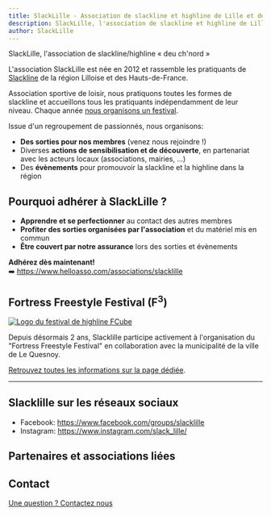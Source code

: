 ```yaml
---
title: SlackLille - Association de slackline et highline de Lille et des Hauts-de-France
description: SlackLille, l'association de slackline et highline de Lille et des Hauts-de-France, organise des sorties, des évènements et des actions de sensibilisation, ainsi que le festival FCube. Adhérez dès maintenant!. Vous trouverez aussi sur ce site des ressource pour débuter la pratique de la Slackline et de la Highline. Enfin,vous pouvez nous retrouver sur Facebook et Instagram.
author: SlackLille
---
```


<script>
import logoFCube from '$lib/assets/logo_fcube.png';

import Logos from "./Logos.svelte";
</script>

<div class="lead bg-gradient-to-br from-slackblue-500/10 to-slackviolet-500/30 px-4 md:px-8 pt-1 pb-2 rounded-md">
<p class="text-2xl md:text-3xl font-light text-slackblue-800"> 
SlackLille, l'association de slackline/highline &laquo;&nbsp;deu ch'nord&nbsp;&raquo;
</p>

L'association SlackLille est née en 2012 et rassemble les pratiquants de [Slackline](https://fr.wikipedia.org/wiki/Slackline) de la région Lilloise et des Hauts-de-France. 

Association sportive de loisir, nous pratiquons toutes les formes de slackline et accueillons tous les pratiquants indépendamment de leur niveau. Chaque année [nous organisons un festival](festival/).

Issue d'un regroupement de passionnés, nous organisons:

- **Des sorties pour nos membres** (venez nous rejoindre !)
- Diverses **actions de sensibilisation et de découverte**, en partenariat avec les acteurs locaux (associations, mairies, ...)
- Des **évènements** pour promouvoir la slackline et la highline dans la région

</div>

<div class="flex flex-col md:flex-row gap-4">
<div class="w-full md:w-1/2">

## Pourquoi adhérer à SlackLille&nbsp;?

- **Apprendre et se perfectionner** au contact des autres membres 
- **Profiter des sorties organisées par l'association** et du matériel mis en commun
- **Être couvert par notre assurance** lors des sorties et évènements


**Adhérez dès maintenant!**  
➡️ https://www.helloasso.com/associations/slacklille
</div>
<div class="w-full md:w-1/2">

## Fortress Freestyle Festival (F<sup>3</sup>)

<a href="festival/"><img alt="Logo du festival de highline FCube" class="not-prose md:float-left md:w-1/4 md:mr-4 border p-2" src="{logoFCube}"/></a>

Depuis désormais 2 ans, Slacklille participe activement à l'organisation du "Fortress Freestyle Festival" en collaboration avec la municipalité de la ville de Le Quesnoy.

[Retrouvez toutes les informations sur la page dédiée](festival/).
</div>
</div>

<hr class="clear-both mt-2"/>

## Slacklille sur les réseaux sociaux

- Facebook: https://www.facebook.com/groups/slacklille
- Instagram: https://www.instagram.com/slack_lille/  

## Partenaires et associations liées

<Logos/>

## Contact

<a href="mailto:slacklille+contact@gmail.com">Une question ? Contactez nous</a>
